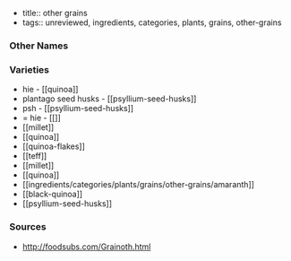 - title:: other grains
- tags:: unreviewed, ingredients, categories, plants, grains, other-grains


### Other Names


### Varieties

* hie - [[quinoa]]
* plantago seed husks - [[psyllium-seed-husks]]
* psh - [[psyllium-seed-husks]]
* = hie - [[]]
* [[millet]]
* [[quinoa]]
* [[quinoa-flakes]]
* [[teff]]
* [[millet]]
* [[quinoa]]
* [[ingredients/categories/plants/grains/other-grains/amaranth]]
* [[black-quinoa]]
* [[psyllium-seed-husks]]

### Sources
* http://foodsubs.com/Grainoth.html
